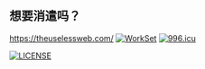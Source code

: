 ## 想要消遣吗？
https://theuselessweb.com/
[![WorkSet](https://img.shields.io/badge/IDE-JetBrains-green)](https://www.jetbrains.com/)
[![996.icu](https://img.shields.io/badge/link-996.icu-red.svg)](https://996.icu)

[![LICENSE](https://img.shields.io/badge/license-Anti%20996-blue.svg)](https://github.com/996icu/996.ICU/blob/master/LICENSE)
